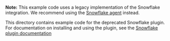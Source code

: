 **Note:** This example code uses a legacy implementation of the Snowflake integration. We recommend using the [Snowflake agent](https://docs.flyte.org/en/latest/flytesnacks/examples/databricks_agent/index.html) instead.

This directory contains example code for the deprecated Snowflake plugin. For documentation on installing and using the plugin, see the [Snowflake plugin documentation](https://docs.flyte.org/en/latest/deprecated_integrations/snowflake_plugin/index.html)